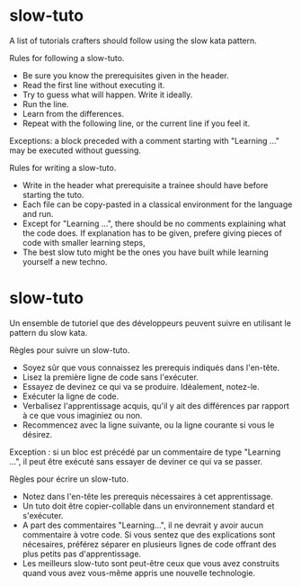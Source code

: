 # slow-tuto
A list of tutorials crafters should follow using the slow kata pattern.

Rules for following a slow-tuto.
- Be sure you know the prerequisites given in the header.
- Read the first line without executing it.
- Try to guess what will happen. Write it ideally.
- Run the line.
- Learn from the differences.
- Repeat with the following line, or the current line if you feel it.

Exceptions: a block preceded with a comment starting with "Learning ..." may be executed without guessing.


Rules for writing a slow-tuto.
- Write in the header what prerequisite a trainee should have before starting the tuto.
- Each file can be copy-pasted in a classical environment for the language and run.
- Except for "Learning ...", there should be no comments explaining what the code does. If explanation has to be given, prefere giving pieces of code with smaller learning steps, 
- The best slow tuto might be the ones you have built while learning yourself a new techno.

# slow-tuto
Un ensemble de tutoriel que des développeurs peuvent suivre en utilisant le pattern du slow kata.

Règles pour suivre un slow-tuto.
- Soyez sûr que vous connaissez les prerequis indiqués dans l'en-tête.
- Lisez la première ligne de code sans l'exécuter.
- Essayez de devinez ce qui va se produire. Idéalement, notez-le.
- Exécuter la ligne de code.
- Verbalisez l'apprentissage acquis, qu'il y ait des différences par rapport à ce que vous imaginiez ou non.
- Recommencez avec la ligne suivante, ou la ligne courante si vous le désirez.

Exception : si un bloc est précédé par un commentaire de type "Learning ...", il peut être exécuté sans essayer de deviner ce qui va se passer.

Règles pour écrire un slow-tuto.
- Notez dans l'en-tête les prerequis nécessaires à cet apprentissage.
- Un tuto doit être copier-collable dans un environnement standard et s'exécuter.
- A part des commentaires "Learning...", il ne devrait y avoir aucun commentaire à votre code. Si vous sentez que des explications sont nécesaires, préférez séparer en plusieurs lignes de code offrant des plus petits pas d'apprentissage.
- Les meilleurs slow-tuto sont peut-être ceux que vous avez construits quand vous avez vous-même appris une nouvelle technologie.
